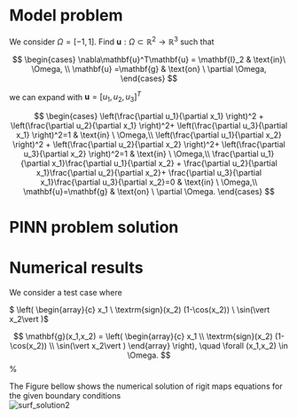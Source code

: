# Model problem

We consider $\Omega=[-1,1]$. Find $\mathbf{u} : \Omega \subset \mathbb{R}^2  \rightarrow \mathbb{R}^3$ such that 

$$
\begin{cases}
\nabla\mathbf{u}^T\mathbf{u} = \mathbf{I}_2 & \text{in}\ \Omega, \\
\mathbf{u} =\mathbf{g} & \text{on} \ \partial \Omega,
\end{cases}
$$ 

we can expand with $\mathbf{u} = [u_1, u_2,u_3]^T$

$$
\begin{cases}
\left(\frac{\partial u_1}{\partial x_1} \right)^2 + \left(\frac{\partial u_2}{\partial x_1} \right)^2+  \left(\frac{\partial u_3}{\partial x_1} \right)^2=1
& \text{in} \ \Omega,\\
\left(\frac{\partial u_1}{\partial x_2} \right)^2 + \left(\frac{\partial u_2}{\partial x_2} \right)^2+  \left(\frac{\partial u_3}{\partial x_2} \right)^2=1 
& \text{in} \ \Omega,\\
\frac{\partial u_1}{\partial x_1}\frac{\partial u_1}{\partial x_2}  + \frac{\partial u_2}{\partial x_1}\frac{\partial u_2}{\partial x_2}+ \frac{\partial u_3}{\partial x_1}\frac{\partial u_3}{\partial x_2}=0
& \text{in} \ \Omega,\\
\mathbf{u}=\mathbf{g} & \text{on} \ \partial \Omega.
\end{cases}
$$

# PINN problem solution





# Numerical results

We consider a test case where

$ \left( \begin{array}{c} x_1 \\   \textrm{sign}(x_2) (1-\cos(x_2))   \\ \sin(\vert x_2\vert )$

$$
\mathbf{g}(x_1,x_2) = \left( \begin{array}{c} x_1 \\   \textrm{sign}(x_2) (1-\cos(x_2))   \\ \sin(\vert x_2\vert )     \end{array} \right), 
\quad \forall (x_1,x_2) \in \Omega.
$$ 
%

The Figure bellow shows the numerical solution of rigit maps equations for the given boundary conditions  
![surf_solution2](https://user-images.githubusercontent.com/49443913/209683046-72002bf0-68f5-45ae-be4e-290270498fb0.png)





